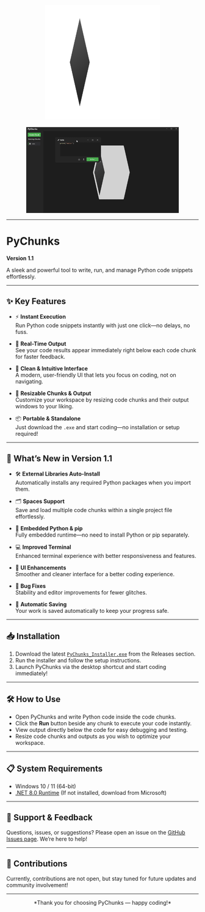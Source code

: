 <div align="center">  
  <img src="logo.png" width="300" alt="PyChunks Logo" />  
  <br /><br />
  <img src="PyChunks_gif.gif" alt="PyChunks Animation" width="400" />
</div>

---

# PyChunks

**Version 1.1**  

A sleek and powerful tool to write, run, and manage Python code snippets effortlessly.

---

## ✨ Key Features

- ⚡ **Instant Execution**  
  Run Python code snippets instantly with just one click—no delays, no fuss.  

- 🔄 **Real-Time Output**  
  See your code results appear immediately right below each code chunk for faster feedback.  

- 🎨 **Clean & Intuitive Interface**  
  A modern, user-friendly UI that lets you focus on coding, not on navigating.  

- 🔧 **Resizable Chunks & Output**  
  Customize your workspace by resizing code chunks and their output windows to your liking.  

- 📦 **Portable & Standalone**  
  Just download the `.exe` and start coding—no installation or setup required!  

---

## 🚀 What’s New in Version 1.1

- 🛠️ **External Libraries Auto-Install**  
  Automatically installs any required Python packages when you import them.  

- 🗂️ **Spaces Support**  
  Save and load multiple code chunks within a single project file effortlessly.  

- 🐍 **Embedded Python & pip**  
  Fully embedded runtime—no need to install Python or pip separately.  

- 💻 **Improved Terminal**  
  Enhanced terminal experience with better responsiveness and features.  

- 🎨 **UI Enhancements**  
  Smoother and cleaner interface for a better coding experience.  

- 🐞 **Bug Fixes**  
  Stability and editor improvements for fewer glitches.  

- 💾 **Automatic Saving**  
  Your work is saved automatically to keep your progress safe.  

---

## 📥 Installation

1. Download the latest [`PyChunks_Installer.exe`](https://github.com/noammhod/PyChunks/releases) from the Releases section.  
2. Run the installer and follow the setup instructions.  
3. Launch PyChunks via the desktop shortcut and start coding immediately!

---

## 🛠️ How to Use

- Open PyChunks and write Python code inside the code chunks.  
- Click the **Run** button beside any chunk to execute your code instantly.  
- View output directly below the code for easy debugging and testing.  
- Resize code chunks and outputs as you wish to optimize your workspace.

---

## 📋 System Requirements

- Windows 10 / 11 (64-bit)  
- [.NET 8.0 Runtime](https://dotnet.microsoft.com/en-us/download/dotnet/8.0) (If not installed, download from Microsoft)  

---

## 💬 Support & Feedback

Questions, issues, or suggestions? Please open an issue on the [GitHub Issues page](https://github.com/noammhod/PyChunks/issues). We’re here to help!

---

## 🚫 Contributions

Currently, contributions are not open, but stay tuned for future updates and community involvement!

---

<div align="center">  
  *Thank you for choosing PyChunks — happy coding!*  
</div>
